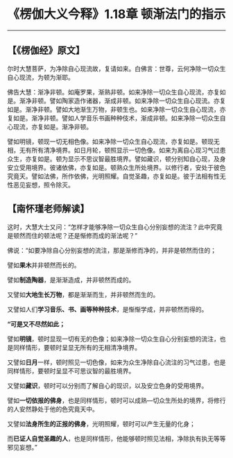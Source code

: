 # 《楞伽大义今释》1.18章 顿渐法门的指示

------

## 【《楞伽经》原文】

尔时大慧菩萨，为净除自心现流故，复请如来。白佛言：世尊，云何净除一切众生自心现流，为顿为渐耶。

佛告大慧：渐净非顿。如庵罗果，渐熟非顿。如来净除一切众生自心现流，亦复如是。渐净非顿。譬如陶家造作诸器，渐成非顿。如来净除一切众生自心现流。亦复如是。渐净非顿。譬如大地渐生万物，非顿生也。如来净除一切众生自心现流，亦复如是。渐净非顿。譬如人学音乐书画种种伎术，渐成非顿。如来净除一切众生自心现流，亦复如是。渐净非顿。

譬如明镜，顿现一切无相色像。如来净除一切众生自心现流，亦复如是。顿现无相，无有所有清净境界。如日月轮，顿照显示一切色像。如来为离自心现习气过患众生，亦复如是。顿为显示不思议智最胜境界。譬如藏识，顿分别知自心现，及身安立受用境界。彼诸依佛，亦复如是。顿熟众生所处境界。以修行者，安处于彼色究竟天。譬如法佛，所作依佛，光明照耀。自觉圣趣，亦复如是。彼于法相有性无性恶见妄想，照令除灭。

## 【南怀瑾老师解读】

这时，大慧大士又问：“怎样才能够净除一切众生自心分别妄想的流注？此中究竟是顿然而住的顿法呢？还是惭修而成的渐法呢？”

佛说：“如要净除自心分别妄想的流注，那是渐修而净的，并非是顿然而住的；

譬如**果木**并非顿然而长的。

譬如**制造陶器**，是渐渐造成，并非顿然而成的。

又譬如**大地生长万物**，都是渐渐而生，并非顿然而生的。

又譬如人们**学习音乐、书、画等种种技术**，是惭惭学成，并非顿然而得的。

**“可是又不尽然如此；**

譬如**明镜**，顿时显现一切有无的色像；如来净除一切众生自心分别妄想的流注，也是同样情形，要顿时呈显无所有的无相清净境界。

又譬如**日月**一样，顿时照见一切色像，如来为众生净除自心流注的习气过患，也是同样情形，要顿时呈显不可思议智的最胜境界。

又譬如**藏识**，顿时可以分别而了解自心的现识，以及安立色身的受用境界。

譬如**一切依报的佛身**，也是同样情形，顿时可以成熟—切众生所处的境界，将修行的人安然静处于他的色究竟天中。

又譬如**法身所生的正报的佛身**，光明照耀，顿时可以产生无量的化身；

而**已证人自觉圣趣的人**，也是同样情形，他能够顿时照见法相，净除执有执无等等邪见妄想。”

